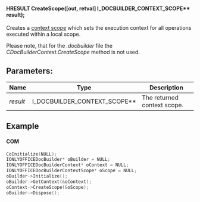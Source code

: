 #### HRESULT CreateScope(\[out, retval] I\_DOCBUILDER\_CONTEXT\_SCOPE\*\* result);

Creates a [context scope](../../CDocBuilderContextScope/index.md) which sets the execution context for all operations executed within a local scope.

Please note, that for the *.docbuilder* file the *CDocBuilderContext.CreateScope* method is not used.

## Parameters:

| Name     | Type                              | Description                 |
| -------- | --------------------------------- | --------------------------- |
| *result* | I\_DOCBUILDER\_CONTEXT\_SCOPE\*\* | The returned context scope. |

## Example

#### COM

```c++
CoInitialize(NULL);
IONLYOFFICEDocBuilder* oBuilder = NULL;
IONLYOFFICEDocBuilderContext* oContext = NULL;
IONLYOFFICEDocBuilderContextScope* oScope = NULL;
oBuilder->Initialize();
oBuilder->GetContext(&oContext);
oContext->CreateScope(&oScope);
oBuilder->Dispose();
```
